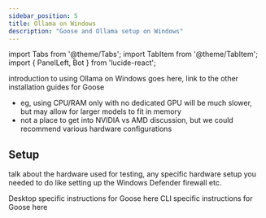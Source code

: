 ```yaml
---
sidebar_position: 5
title: Ollama on Windows
description: "Goose and Ollama setup on Windows"
---
```


import Tabs from '@theme/Tabs';
import TabItem from '@theme/TabItem';
import { PanelLeft, Bot } from 'lucide-react';


introduction to using Ollama on Windows goes here, link to the other installation guides for Goose
- eg, using CPU/RAM only with no dedicated GPU will be much slower, but may allow for larger models to fit in memory
- not a place to get into NVIDIA vs AMD discussion, but we could recommend various hardware configurations

## Setup

talk about the hardware used for testing, any specific hardware setup you needed to do like setting up the Windows Defender firewall etc.


<Tabs groupId="interface">
  <TabItem value="ui" label="Goose Desktop" default>
    Desktop specific instructions for Goose here
  </TabItem>

  <TabItem value="cli" label="Goose CLI">
    CLI specific instructions for Goose here
  </TabItem>
</Tabs>
